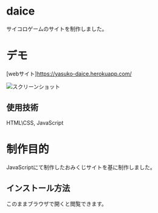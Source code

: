 # daice

サイコロゲームのサイトを制作しました。

# デモ
 [webサイト]https://yasuko-daice.herokuapp.com/


![スクリーンショット](https://user-images.githubusercontent.com/84828867/162678577-d2039920-8e82-49c1-8f3f-824a69ec190c.png)

## 使用技術
HTML\CSS, JavaScript


# 制作目的
JavaScriptにて制作したおみくじサイトを基に制作しました。

## インストール方法
このままブラウザで開くと閲覧できます。
